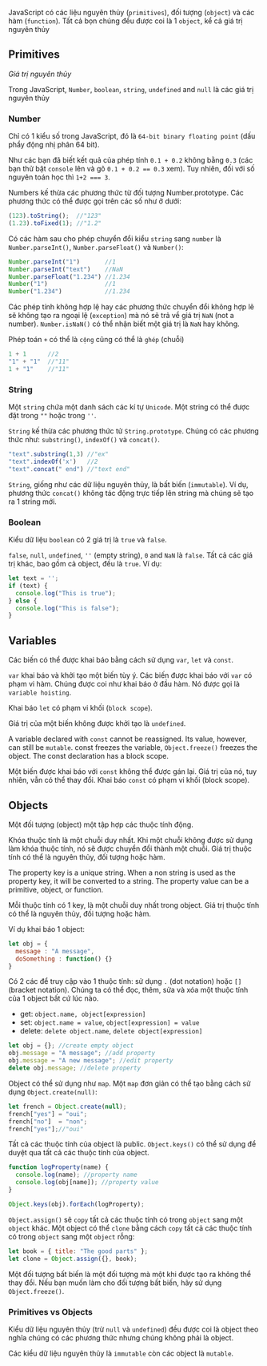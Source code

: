 JavaScript có các liệu nguyên thủy (`primitives`), đối tượng (`object`) và các hàm (`function`). Tất cả bọn chúng đều được coi là 1 `object`, kể cả giá trị nguyên thủy

## Primitives
*Giá trị nguyên thủy*

Trong JavaScript, `Number`, `boolean`, `string`, `undefined` and `null` là các giá trị nguyên thủy

### Number
Chỉ có 1 kiểu số trong JavaScript, đó là `64-bit binary floating point` (dấu phẩy động nhị phân 64 bit).

Như các bạn đã biết kết quả của phép tính `0.1 + 0.2` không bằng `0.3` (các bạn thử bật `console` lên và gõ `0.1 + 0.2 == 0.3` xem). Tuy nhiên, đối với số nguyên toán học thì `1+2 === 3`.

Numbers kế thừa các phương thức từ đối tượng Number.prototype. Các phương thức có thể được gọi trên các số như ở dưới:
```js
(123).toString();  //"123"
(1.23).toFixed(1); //"1.2"
```

Có các hàm sau cho phép chuyển đổi kiểu `string` sang `number` là `Number.parseInt()`, `Number.parseFloat()` và `Number()`:

```js
Number.parseInt("1")       //1
Number.parseInt("text")    //NaN
Number.parseFloat("1.234") //1.234
Number("1")                //1
Number("1.234")            //1.234
```

Các phép tính không hợp lệ hay các phương thức chuyển đổi không hợp lẽ sẽ không tạo ra ngoại lệ (`exception`) mà nó sẽ trả về giá trị `NaN` (not a number). `Number.isNaN()` có thể nhận biết một giá trị là `NaN` hay không.

Phép toán `+` có thể là `cộng` cũng có thể là `ghép` (chuỗi)
```js
1 + 1      //2
"1" + "1"  //"11"
1 + "1"    //"11"
```

### String
Một `string` chứa một danh sách các kí tự `Unicode`. Một string có thể được đặt trong `""` hoặc trong `''`.

`String` kế thừa các phương thức tử `String.prototype`. Chúng có các phương thức như: `substring()`, `indexOf()` và `concat()`.

```js
"text".substring(1,3) //"ex"
"text".indexOf('x')   //2
"text".concat(" end") //"text end"
```

`String`, giống như các dữ liệu nguyên thủy, là bất biến (`immutable`). Ví dụ, phương thức `concat()` không tác động trực tiếp lên string mà chúng sẽ tạo ra 1 string mới.

### Boolean

Kiểu dữ liệu `boolean` có 2 giá trị là `true` và `false`.

`false`, `null`, `undefined`, `''` (empty string), `0` and `NaN` là `false`. Tất cả các giá trị khác, bao gồm cả object, đều là `true`. Ví dụ:

```js
let text = '';
if (text) {
  console.log("This is true");
} else {
  console.log("This is false");
}
```

## Variables
Các biến có thể được khai báo bằng cách sử dụng `var`, `let` và `const`.

`var` khai báo và khởi tạo một biến tùy ý. Các biến được khai báo với `var` có phạm vi hàm. Chúng được coi như khai báo ở đầu hàm. Nó được gọi là `variable hoisting`.

Khai báo `let` có phạm vi khối (`block scope`).

Giá trị của một biến không được khởi tạo là `undefined`.

A variable declared with `const` cannot be reassigned. Its value, however, can still be `mutable`. const freezes the variable, `Object.freeze()` freezes the object. The const declaration has a block scope.

Một biến được khai báo với `const` không thể được gán lại. Giá trị của nó, tuy nhiên, vẫn có thể thay đổi. Khai báo `const` có phạm vi khối (block scope).

## Objects
Một đối tượng (object) một tập hợp các thuộc tính động.

Khóa thuộc tính là một chuỗi duy nhất. Khi một chuỗi không được sử dụng làm khóa thuộc tính, nó sẽ được chuyển đổi thành một chuỗi. Giá trị thuộc tính có thể là nguyên thủy, đối tượng hoặc hàm.

The property key is a unique string. When a non string is used as the property key, it will be converted to a string. The property value can be a primitive, object, or function.

Mỗi thuộc tính có 1 key, là một chuỗi duy nhất trong object.  Giá trị thuộc tính có thể là nguyên thủy, đối tượng hoặc hàm.

Ví dụ khai báo 1 object:
```js
let obj = {
  message : "A message",
  doSomething : function() {}
}
```

Có 2 các để truy cập vào 1 thuộc tính: sử dụng `.` (dot notation) hoặc `[]` (bracket notation). Chúng ta có thể đọc, thêm, sửa và xóa một thuộc tính của 1 object bất cứ lúc nào.

- get: `object.name, object[expression]`
- set: `object.name = value`, `object[expression] = value`
- delete: `delete object.name`, `delete object[expression]`

```js
let obj = {}; //create empty object
obj.message = "A message"; //add property
obj.message = "A new message"; //edit property
delete obj.message; //delete property
```

Object có thể sử dụng như `map`. Một `map` đơn giản có thể tạo bằng cách sử dụng `Object.create(null)`:
```js
let french = Object.create(null);
french["yes"] = "oui";
french["no"]  = "non";
french["yes"];//"oui"
```

Tất cả các thuộc tính của object là public. `Object.keys()` có thể sử dụng để duyệt qua tất cả các thuộc tính của object.
```js
function logProperty(name) {
  console.log(name); //property name
  console.log(obj[name]); //property value
}

Object.keys(obj).forEach(logProperty);
```

`Object.assign()` sẽ `copy` tất cả các thuộc tính có trong `object` sang một `object` khác. Một object có thể `clone` bằng cách `copy` tất cả các thuộc tính có trong `object` sang một `object` rỗng:

```js
let book = { title: "The good parts" };
let clone = Object.assign({}, book);
```

Một đối tượng bất biến là một đối tượng mà một khi được tạo ra không thể thay đổi. Nếu bạn muốn làm cho đối tượng bất biến, hãy sử dụng `Object.freeze()`.

### Primitives vs Objects
Kiểu dữ liệu nguyên thủy (trừ `null` và `undefined`) đều được coi là object theo nghĩa chúng có các phương thức nhưng chúng không phải là object.

Các kiểu dữ liệu nguyên thủy là `immutable` còn các object là `mutable`.